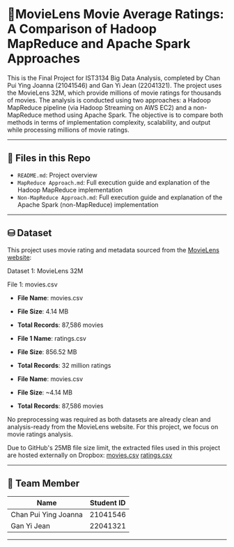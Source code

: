 # 🎥MovieLens Movie Average Ratings: A Comparison of Hadoop MapReduce and Apache Spark Approaches

This is the Final Project for IST3134 Big Data Analysis, completed by Chan Pui Ying Joanna (21041546) and Gan Yi Jean (22041321). 
The project uses the MovieLens 32M, which provide millions of movie ratings for thousands of movies. 
The analysis is conducted using two approaches: a Hadoop MapReduce pipeline (via Hadoop Streaming on AWS EC2) and a non-MapReduce method using Apache Spark. 
The objective is to compare both methods in terms of implementation complexity, scalability, and output while processing millions of movie ratings.


---

## 📁 Files in this Repo

- `README.md`: Project overview
- `MapReduce Approach.md`: Full execution guide and explanation of the Hadoop MapReduce implementation
- `Non-MapReduce Approach.md`: Full execution guide and explanation of the Apache Spark (non-MapReduce) implementation

---

## ⛁ Dataset

This project uses movie rating and metadata sourced from the [MovieLens website]([https://grouplens.org/datasets/movielens/](https://grouplens.org/datasets/movielens/32m/)):

Dataset 1: MovieLens 32M

File 1: movies.csv
- **File Name**: movies.csv

- **File Size**: 4.14 MB

- **Total Records**: 87,586 movies


- **File 1 Name**: ratings.csv
  
- **File Size**: 856.52 MB
  
- **Total Records**: 32 million ratings


- **File Name**: movies.csv

- **File Size**: ~4.14 MB

- **Total Records**: 87,586 movies

No preprocessing was required as both datasets are already clean and analysis-ready from the MovieLens website. For this project, we focus on movie ratings analysis.

Due to GitHub's 25MB file size limit, the extracted files used in this project are hosted externally on Dropbox:
[movies.csv](https://www.dropbox.com/scl/fi/4fx41j8ne773yhcz8exhe/movies.csv?rlkey=8k5ovbp7eaxf240d29w45c4vv&st=2a55u5j0&dl=1)
[ratings.csv](https://www.dropbox.com/scl/fi/krkdpnw9nrb3s5qyf1h0p/ratings.csv?rlkey=349sogyz8cvvxebks0wvzsoqt&st=s1mnfnyp&dl=1)

---

## 👥 Team Member

| Name                    | Student ID  |
|-------------------------|-------------|
| Chan Pui Ying Joanna    | 21041546    |
| Gan Yi Jean             | 22041321    |

---

